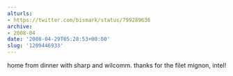 ```yaml
---
alturls:
- https://twitter.com/bismark/status/799289636
archive:
- 2008-04
date: '2008-04-29T05:28:53+00:00'
slug: '1209446933'
---
```


home from dinner with sharp and wilcomm. thanks for the filet mignon, intel!

